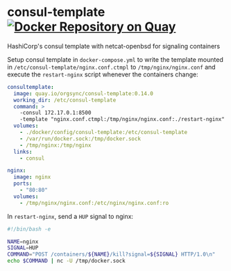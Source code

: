 # consul-template [![Docker Repository on Quay](https://quay.io/repository/orgsync/consul-template/status "Docker Repository on Quay")](https://quay.io/repository/orgsync/consul-template)
HashiCorp's consul template with netcat-openbsd for signaling containers


Setup consul template in `docker-compose.yml` to write the template mounted in
`/etc/consul-template/nginx.conf.ctmpl` to `/tmp/nginx/nginx.conf` and execute
the `restart-nginx` script whenever the containers change:

```yml
consultemplate:
  image: quay.io/orgsync/consul-template:0.14.0
  working_dir: /etc/consul-template
  command: >
    -consul 172.17.0.1:8500
    -template "nginx.conf.ctmpl:/tmp/nginx/nginx.conf:./restart-nginx"
  volumes:
    - ./docker/config/consul-template:/etc/consul-template
    - /var/run/docker.sock:/tmp/docker.sock
    - /tmp/nginx:/tmp/nginx
  links:
    - consul

nginx:
  image: nginx
  ports:
    - "80:80"
  volumes:
    - /tmp/nginx/nginx.conf:/etc/nginx/nginx.conf:ro
```

In `restart-nginx`, send a `HUP` signal to nginx:

```bash
#!/bin/bash -e

NAME=nginx
SIGNAL=HUP
COMMAND="POST /containers/${NAME}/kill?signal=${SIGNAL} HTTP/1.0\n"
echo $COMMAND | nc -U /tmp/docker.sock
```
